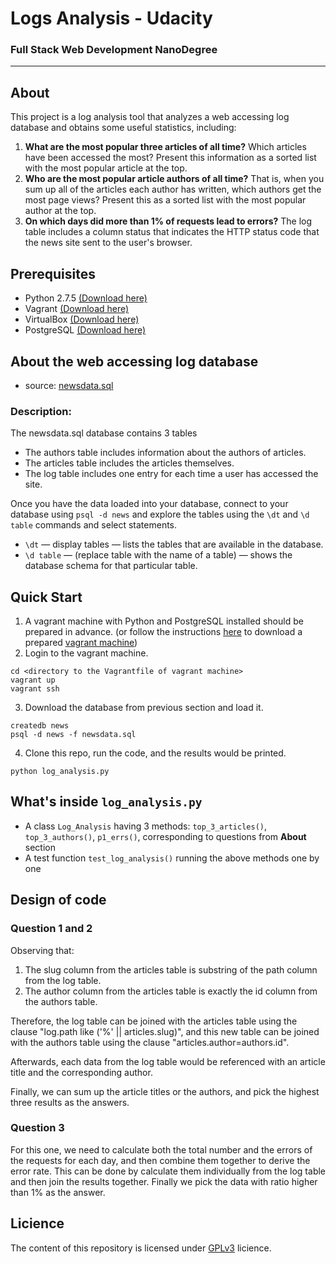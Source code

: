 # Logs Analysis - Udacity
### Full Stack Web Development NanoDegree
_______________________
## About
This project is a log analysis tool that analyzes a web accessing log database and obtains some useful statistics, including:
1. **What are the most popular three articles of all time?** Which articles have been accessed the most? Present this information as a sorted list with the most popular article at the top.
2. **Who are the most popular article authors of all time?** That is, when you sum up all of the articles each author has written, which authors get the most page views? Present this as a sorted list with the most popular author at the top.
3. **On which days did more than 1% of requests lead to errors?** The log table includes a column status that indicates the HTTP status code that the news site sent to the user's browser.
## Prerequisites
* Python 2.7.5 [(Download here)](https://www.python.org/downloads/)
* Vagrant [(Download here)](https://www.vagrantup.com/downloads.html)
* VirtualBox [(Download here)](https://www.virtualbox.org/wiki/Downloads)
* PostgreSQL [(Download here)](https://www.postgresql.org/download/)
## About the web accessing log database
* source: [newsdata.sql](https://d17h27t6h515a5.cloudfront.net/topher/2016/August/57b5f748_newsdata/newsdata.zip)
### Description: 
The newsdata.sql database contains 3 tables
* The authors table includes information about the authors of articles.
* The articles table includes the articles themselves.
* The log table includes one entry for each time a user has accessed the site.

Once you have the data loaded into your database, connect to your database using `psql -d news` and explore the tables using the `\dt` and `\d table` commands and select statements.
* `\dt` — display tables — lists the tables that are available in the database.
* `\d table` — (replace table with the name of a table) — shows the database schema for that particular table.

## Quick Start
1. A vagrant machine with Python and PostgreSQL installed should be prepared in advance. (or follow the instructions [here](https://classroom.udacity.com/nanodegrees/nd004/parts/51200cee-6bb3-4b55-b469-7d4dd9ad7765/modules/c57b57d4-29a8-4c5f-9bb8-5d53df3e48f4/lessons/5475ecd6-cfdb-4418-85a2-f2583074c08d/concepts/14c72fe3-e3fe-4959-9c4b-467cf5b7c3a0) to download a prepared [vagrant machine](https://s3.amazonaws.com/video.udacity-data.com/topher/2018/April/5acfbfa3_fsnd-virtual-machine/fsnd-virtual-machine.zip))
2. Login to the vagrant machine.
```
cd <directory to the Vagrantfile of vagrant machine>
vagrant up
vagrant ssh
```
3. Download the database from previous section and load it.
```
createdb news
psql -d news -f newsdata.sql
```
4. Clone this repo, run the code, and the results would be printed.
```
python log_analysis.py
```
## What's inside `log_analysis.py`
* A class `Log_Analysis` having 3 methods: `top_3_articles()`, `top_3_authors()`, `p1_errs()`, corresponding to questions from **About** section
* A test function `test_log_analysis()` running the above methods one by one
## Design of code
### Question 1 and 2
Observing that: 
1. The slug column from the articles table is substring of the path column from the log table.
2. The author column from the articles table is exactly the id column from the authors table.
  
Therefore, the log table can be joined with the articles table using the clause "log.path like ('%' || articles.slug)", and this new table can be joined with the authors table using the clause "articles.author=authors.id".
  
Afterwards, each data from the log table would be referenced with an article title and the corresponding author.
  
Finally, we can sum up the article titles or the authors, and pick the highest three results as the answers.
### Question 3  
For this one, we need to calculate both the total number and the errors of the requests for each day, and then combine them together to derive the error rate. This can be done by calculate them individually from the log table and then join the results together. Finally we pick the data with ratio higher than 1% as the answer.
## Licience
The content of this repository is licensed under [GPLv3](https://choosealicense.com/licenses/gpl-3.0/) licience.



